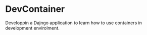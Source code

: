 # DevContainer
Developpin a Dajngo application to learn how to use containers in development envirolment. 
